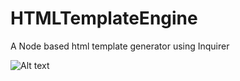 # HTMLTemplateEngine

A Node based html template generator using Inquirer

![Alt text](https://user-images.githubusercontent.com/36890724/73633737-6af2ef80-462d-11ea-9c86-b02a82223ba1.jpg)
